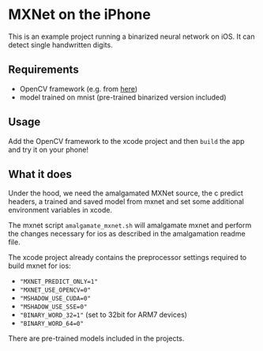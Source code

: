 # MXNet on the iPhone

This is an example project running a binarized neural network on iOS. It can detect single handwritten digits.

## Requirements

- OpenCV framework (e.g. from [here](https://github.com/Fl0p/OpenCV-iOS))
- model trained on mnist (pre-trained binarized version included)

## Usage

Add the OpenCV framework to the xcode project and then ``build`` the app and try it on your phone!

## What it does

Under the hood, we need the amalgamated MXNet source, the c predict headers, a trained and saved model from mxnet and set some additional environment variables in xcode.

The mxnet script ``amalgamate_mxnet.sh`` will amalgamate mxnet and perform the changes necessary for ios as described in the amalgamation readme file.

The xcode project already contains the preprocessor settings required to build mxnet for ios:
- ``"MXNET_PREDICT_ONLY=1"``
- ``"MXNET_USE_OPENCV=0"``
- ``"MSHADOW_USE_CUDA=0"``
- ``"MSHADOW_USE_SSE=0"``
- ``"BINARY_WORD_32=1"`` (set to 32bit for ARM7 devices)
- ``"BINARY_WORD_64=0"``

There are pre-trained models included in the projects.
